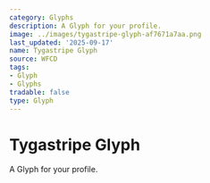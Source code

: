 ```yaml
---
category: Glyphs
description: A Glyph for your profile.
image: ../images/tygastripe-glyph-af7671a7aa.png
last_updated: '2025-09-17'
name: Tygastripe Glyph
source: WFCD
tags:
- Glyph
- Glyphs
tradable: false
type: Glyph
---
```


# Tygastripe Glyph

A Glyph for your profile.

